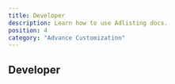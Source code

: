 ```yaml
---
title: Developer
description: Learn how to use Adlisting docs.
position: 4
category: "Advance Customization"
---
```


## Developer
